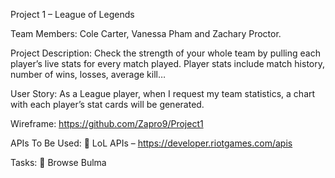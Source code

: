 Project 1 – League of Legends

Team Members: Cole Carter, Vanessa Pham and Zachary Proctor.

Project Description: Check the strength of your whole team by pulling each player’s live stats for every match played. Player stats include match history, number of wins, losses, average kill…

User Story:
As a League player, when I request my team statistics, a chart with each player’s stat cards will be generated.

Wireframe: https://github.com/Zapro9/Project1


APIs To Be Used:
	LoL APIs – https://developer.riotgames.com/apis

Tasks:
	Browse Bulma

